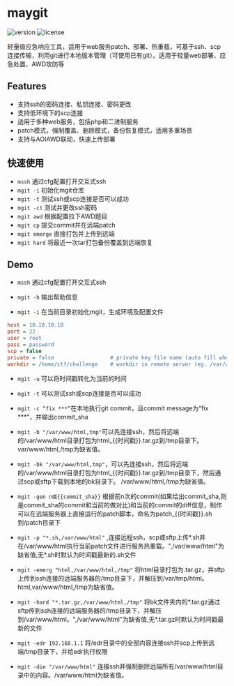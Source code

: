 # maygit

![version](https://img.shields.io/github/v/release/MayMistery/maygit?include_prereleases&label=version)
![license](https://img.shields.io/github/license/MayMistery/maygit?color=FF5531)

轻量级应急响应工具，适用于web服务patch、部署、热重载，可基于ssh、scp连接传输，利用git进行本地版本管理（可使用已有git）。适用于轻量web部署、应急处置、AWD攻防等

## Features

- 支持ssh的密码连接、私钥连接、密码更改
- 支持低环境下的scp连接
- 适用于多种web服务，包括php和二进制服务
- patch模式，强制覆盖、删除模式，备份恢复模式，适用多重场景
- 支持与AOIAWD联动，快速上传部署

## 快速使用
- `mssh` 通过cfg配置打开交互式ssh
- `mgit -i` 初始化mgit仓库
- `mgit -t` 测试ssh或scp连接是否可以成功
- `mgit -ct` 测试并更改ssh密码
- `mgit awd` 根据配置拉下AWD题目
- `mgit cp` 提交commit并在远端patch
- `mgit emerge` 直接打包并上传到远端
- `mgit hard` 将最近一次tar打包备份覆盖到远端恢复



## Demo
- `mssh` 通过cfg配置打开交互式ssh
- `mgit -h` 输出帮助信息

- `mgit -i` 在当前目录初始化mgit，生成环境及配置文件
```ini
host = 10.10.10.10
port = 22
user = root
pass = password
scp = false
private = false                  # private key file name (auto fill when a .pem file in current dir)
workdir = /home/ctf/challenge    # workdir in remote server (eg. /var/www/html)
```
- `mgit -u` 可以将时间戳转化为当前的时间
- `mgit -t` 可以测试ssh或scp连接是否可以成功

- `mgit -c “fix ***”`在本地执行git commit，且commit message为“fix ***”，并输出commit_sha

- `mgit -b "/var/www/html,tmp"`可以先连接ssh，然后将远端的/var/www/html目录打包为html_{{时间戳}}.tar.gz到/tmp目录下。var/www/html,/tmp为缺省值。

- `mgit -bk "/var/www/html,tmp"`，可以先连接ssh，然后将远端的/var/www/html目录打包为html_{{时间戳}}.tar.gz到/tmp目录下，然后通过scp或sftp下载到本地的bk目录下。 /var/www/html,/tmp为缺省值。

- `mgit -gen n或{{commit_sha}}` 根据前n次的commit(如果给出commit_sha,则是commit_sha的commit和当前的做对比)和当前的commit的diff信息，制作可以在远端服务器上直接运行的patch脚本，命名为patch_{{时间戳}}.sh到/patch目录下

- `mgit -p "*.sh,/var/www/html"` ,连接远程ssh，scp或sftp上传*.sh并在/var/www/html执行当前patch文件进行服务热重载。",/var/www/html"为缺省值,无*.sh时默认为时间戳最新的.sh文件

- `mgit -emerg "html,/var/www/html,/tmp"` 将html目录打包为.tar.gz，并sftp上传到ssh连接的远端服务器的/tmp目录下，并解压到/var/tmp/html。html,var/www/html,/tmp为缺省值。

- `mgit -hard "*.tar.gz,/var/www/html,/tmp"` 将bk文件夹内的*.tar.gz通过sftp传到ssh连接的远端服务器的/tmp目录下，并解压到/var/www/html。",/var/www/html"为缺省值,无*.tar.gz时默认为时间戳最新的文件

- `mgit -edr 192.168.1.1` 将/edr目录中的全部内容连接ssh并scp上传到远端/tmp目录下，并给edr执行权限

- `mgit -die "/var/www/html"` 连接ssh并强制删除远端所有/var/www/html目录中的内容。/var/www/html为缺省值。



